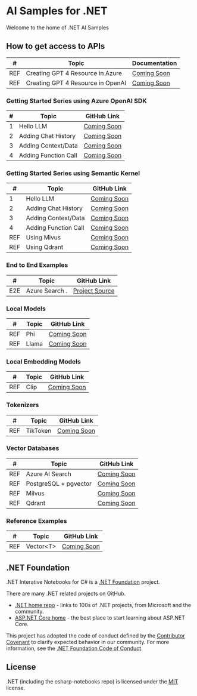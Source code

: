 # AI Samples for .NET

Welcome to the home of .NET AI Samples

## How to get access to APIs

|  #  | Topic                                       | Documentation |
|-----|---------------------------------------------|---------------|
| REF | Creating GPT 4 Resource in Azure            | [Coming Soon](.)
| REF | Creating GPT 4 Resource in OpenAI           | [Coming Soon](.)

### Getting Started Series using Azure OpenAI SDK

|  #  | Topic                                       | GitHub Link                               | 
|-----|---------------------------------------------|-------------------------------------------|  
|  1  | Hello LLM                                   |  [Coming Soon](.)
|  2  | Adding Chat History                         |  [Coming Soon](.)
|  3  | Adding Context/Data                         |  [Coming Soon](.)
|  4  | Adding Function Call                        |  [Coming Soon](.)

### Getting Started Series using Semantic Kernel

|  #  | Topic                                       | GitHub Link                               | 
|-----|---------------------------------------------|-------------------------------------------|  
|  1  | Hello LLM                                   |  [Coming Soon](.)
|  2  | Adding Chat History                         |  [Coming Soon](.)
|  3  | Adding Context/Data                         |  [Coming Soon](.)
|  4  | Adding Function Call                        |  [Coming Soon](.)
| REF |  Using Mivus                                |  [Coming Soon](.)
| REF |  Using Qdrant                               |  [Coming Soon](.)

### End to End Examples
|  #  | Topic                                       |  GitHub Link |
|-----|---------------------------------------------|--------------|
| E2E | Azure Search . |  [Project Source](.)

### Local Models
|  #  | Topic                                       | GitHub Link |
|-----|---------------------------------------------|-------------|
| REF | Phi                                         | [Coming Soon](.)
| REF | Llama                                       | [Coming Soon](.)

### Local Embedding Models
| # | Topic                                         | GitHub Link |
|-----|---------------------------------------------|-------------|
| REF | Clip                                        | [Coming Soon](.)

### Tokenizers
| # | Topic                                         | GitHub Link |
|-----|---------------------------------------------|-------------|
| REF | TikToken                                    | [Coming Soon](.)

### Vector Databases
| # | Topic                                         | GitHub Link |
|-----|---------------------------------------------|-------------|
| REF | Azure AI Search                             | [Coming Soon](.)
| REF | PostgreSQL + pgvector                       | [Coming Soon](.)
| REF | Milvus                                      | [Coming Soon](.)
| REF | Qdrant                                      | [Coming Soon](.)

### Reference Examples
| # | Topic                                         | GitHub Link |
|-----|---------------------------------------------|-------------|
| REF | Vector\<T\>                                 | [Coming Soon](.)



## .NET Foundation

.NET Interative Notebooks for C# is a [.NET Foundation](https://www.dotnetfoundation.org/projects) project.

There are many .NET related projects on GitHub.

- [.NET home repo](https://github.com/Microsoft/dotnet) - links to 100s of .NET projects, from Microsoft and the community.
- [ASP.NET Core home](https://docs.microsoft.com/aspnet/core/) - the best place to start learning about ASP.NET Core.

This project has adopted the code of conduct defined by the [Contributor Covenant](http://contributor-covenant.org/) to clarify expected behavior in our community. For more information, see the [.NET Foundation Code of Conduct](http://www.dotnetfoundation.org/code-of-conduct).

## License

.NET (including the csharp-notebooks repo) is licensed under the [MIT](LICENSE) license.
